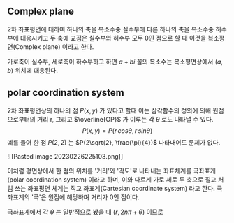 ## Complex plane

2차 좌표평면에 대하여 하나의 축을 복소수중 실수부에 다른 하나의 축을 복소수중 허수부에 대응시키고 두 축에 교점은 실수부와 허수부 모두 0인 점으로 할 때 이것을 복소평면(Complex plane) 이라고 한다.

가로축이 실수부, 세로축이 하수부하고 하면 $a+bi$ 꼴의 복소수는 복소평면상에서 $(a,b)$ 위치에 대응된다.

## polar coordination system

2차 좌표평면상의 하나의 점 $P(x, y)$ 가 있다고 할때 이는 삼각함수의 정의에 의해 원점으로부터의 거리 r, 그리고 $\overline{OP}$ 가 이루는 각 $\theta$ 로도 나타낼 수 있다.
$$P(x, y) = P(r\,cos\theta, r\,sin\theta)$$
예를 들어 한 점 $P(2, 2)$ 는 $P(2\sqrt{2}, \frac{\pi}{4})$ 나타내어도 문제가 없다.

![[Pasted image 20230226225103.png]]

이처럼 평면상에서 한 점의 위치를 '거리'와 '각도'로 나타내는 좌표체계를 극좌표게(polar coordination system) 이라고 하며, 이와 다르게 가로 세로 두 축으로 질교 처럼 쓰는 좌표평면 체계는 직교 좌표계(Cartesian coordinate system) 라고 한다. 극 좌표계의 '극'은 원점에 해당하며 거리가 0인 점이다.

극좌표계에서 각 $\theta$ 는 일반적으로 봤을 때 $(r, 2n\pi+\theta)$ 이므로 
 